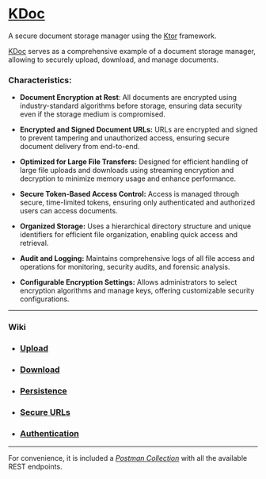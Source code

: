 # [KDoc](https://github.com/perracodex/KDoc)

A secure document storage manager using the [Ktor](https://ktor.io/) framework.

[KDoc](https://github.com/perracodex/KDoc) serves as a comprehensive example of a document storage manager, 
allowing to securely upload, download, and manage documents.

### Characteristics:

* **Document Encryption at Rest**:
All documents are encrypted using industry-standard algorithms before storage, ensuring data security
even if the storage medium is compromised.

* **Encrypted and Signed Document URLs:**
URLs are encrypted and signed to prevent tampering and unauthorized access,
ensuring secure document delivery from end-to-end.

* **Optimized for Large File Transfers:**
Designed for efficient handling of large file uploads and downloads using streaming encryption
and decryption to minimize memory usage and enhance performance.

* **Secure Token-Based Access Control:**
Access is managed through secure, time-limited tokens, ensuring only authenticated and authorized users can access documents.

* **Organized Storage:**
Uses a hierarchical directory structure and unique identifiers for efficient file organization,
enabling quick access and retrieval.

* **Audit and Logging:**
Maintains comprehensive logs of all file access and operations for monitoring, security audits, and forensic analysis.

* **Configurable Encryption Settings:**
Allows administrators to select encryption algorithms and manage keys, offering customizable security configurations.

---
### Wiki

* ### [Upload](./.wiki/01.upload.md)
* ### [Download](./.wiki/02.download.md)
* ### [Persistence](./.wiki/03.persistence.md)
* ### [Secure URLs](./.wiki/04.secure-url.md)
* ### [Authentication](./.wiki/05.authentication)

---
For convenience, it is included a *[Postman Collection](./.postman/kdoc.postman_collection.json)* with all the available REST endpoints.
